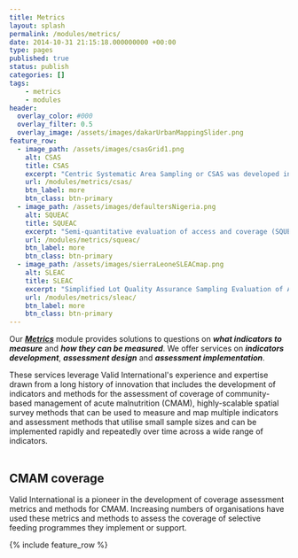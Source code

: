 ```yaml
---
title: Metrics
layout: splash
permalink: /modules/metrics/
date: 2014-10-31 21:15:18.000000000 +00:00
type: pages
published: true
status: publish
categories: []
tags:
    - metrics
    - modules
header:
  overlay_color: #000
  overlay_filter: 0.5
  overlay_image: /assets/images/dakarUrbanMappingSlider.png
feature_row:
  - image_path: /assets/images/csasGrid1.png
    alt: CSAS
    title: CSAS
    excerpt: "Centric Systematic Area Sampling or CSAS was developed in 2002 and was initially used to test and reform the community-based therapeutic care or CTC model of service delivery, later referred to as community-based management of acute malnutrition (CMAM) or integrated management of acute malnutrition (IMAM)."
    url: /modules/metrics/csas/
    btn_label: more
    btn_class: btn-primary
  - image_path: /assets/images/defaultersNigeria.png
    alt: SQUEAC
    title: SQUEAC
    excerpt: "Semi-quantitative evaluation of access and coverage (SQUEAC) is a method that provides an in-depth analysis of barriers and boosters to coverage. It is designed for use as a regular service monitoring tool through the intelligent use of routine monitoring data complemented by other relevant data that are collected on a ‘little and often’ basis."
    url: /modules/metrics/squeac/
    btn_label: more
    btn_class: btn-primary
  - image_path: /assets/images/sierraLeoneSLEACmap.png
    alt: SLEAC
    title: SLEAC
    excerpt: "Simplified Lot Quality Assurance Sampling Evaluation of Access and Coverage or SLEAC is a rapid low-resource survey method that classifies coverage at the service delivery unit (SDU) level. The advantage of this approach is that relatively small sample sizes are required."
    url: /modules/metrics/sleac/
    btn_label: more
    btn_class: btn-primary
---
```


Our ***[Metrics](https://validmeasures.github.io/modules/metrics/)*** module provides solutions to questions on ***what indicators to measure*** and ***how they can be measured***. We offer services on ***indicators development***, ***assessment design*** and ***assessment implementation***.

These services leverage Valid International's experience and expertise drawn from a long history of innovation that includes the development of indicators and methods for the assessment of coverage of community-based management of acute malnutrition (CMAM), highly-scalable spatial survey methods that can be used to measure and map multiple indicators and assessment methods that utilise small sample sizes and can be implemented rapidly and repeatedly over time across a wide range of indicators.<br/><br/>

## CMAM coverage
Valid International is a pioneer in the development of coverage assessment metrics and methods for CMAM. Increasing numbers of organisations have used these metrics and methods to assess the coverage of selective feeding programmes they implement or support.


{% include feature_row %}

